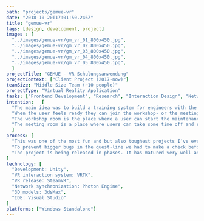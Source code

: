 ```yaml
---
path: "projects/gemue-vr"
date: "2018-10-20T17:01:50.246Z"
title: "gemue-vr"
tags: [design, development, project]
images : [
  "../images/gemue-vr/gm_vr_01_800x450.jpg",
  "../images/gemue-vr/gm_vr_02_800x450.jpg",
  "../images/gemue-vr/gm_vr_03_800x450.jpg",
  "../images/gemue-vr/gm_vr_04_800x450.jpg",
  "../images/gemue-vr/gm_vr_05_800x450.jpg",
  ]
projectTitle: "GEMUE - VR Schulungsanwendung"
projectContext: ["Client Project (2017-now)"]
teamSize: "Middle Size Team (~10 people)"
projectType: "Virtual Reality Application"
tasks: ["Frontend Development", "Research", "Interaction Design", "Network Synchronization", "Performance Optimization"]
intention:   [
  "The main idea was to build a training system for engineers with the help of VR Technology. On top of that the client required to have a virtual meeting place for all his headquarters. It should be possible for engineers to meet other peers remotely via network in a virtual space to start training activities as a group. The user starts the application in a lobby where they can modify their avatar. In order to do this they have to move towards a mirror. Users are able to change the visual appearance of their avatar ranging from outfits, faces, hair color etc. This is an encapsulated experience that has no multiplayer component so that users with zero VR knowledge can take their time to get used to it. The users can acclimate first and take time learn the interaction system of the application.",
  "When the user feels ready they can join the workshop- or the meeting room via a doorknob. Both modes have a strong multiplayer component. Users are able to see colleagues in there and interact with them.",
  "The workshop room is the place where a user can start the maintenance training through a step by step process. They receive “quests” that hints to their mistakes and gives hives tips. The training is covering a scenario of the maintenance on a valve with a membrane change.",
  "The meeting room is a place where users can take some time off and relax. They are able to chitchat with other Gemue peers. Of course I’ve added some eastereggs to this project too. Look out for laser-swords and ducks."
  ]
process: [
  "This was one of the most fun and but also toughest projects I’ve ever worked on. Most of the bugs were discovered in the multiplayer implementation. You had to be very clear about who was the manipulator of which item in a scene and how the transfer ownership works. Because of certain limitations in transferring data not all variables where kept synchronized between the users. The objects that were the most troublesome where the ones that could be manipulated in their position/rotation. Item-, button-states and the quest system were also quite difficult to implement properly.",
  "To prevent bigger bugs in the quest-line we had to make a check before each new player entered the workshop room. The solution to this problem included a check to inspect if the quest is currently active or not. If it would return FALSE another user would be able to join otherwise they would be rejected.",
  "The project is being released in phases. It has matured very well and is still maintained by the team. The client is already using this solution for their training purposes."
]
technology: [
  "Development: Unity",
  "VR interaction system: VRTK",
  "VR release: SteamVR",
  "Network synchronization: Photon Engine",
  "3D models: 3dsMax",
  "IDE: Visual Studio"
]
platforms: ["Windows Standalone"]
---
```

